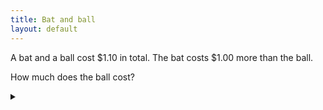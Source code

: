 ```yaml
---
title: Bat and ball
layout: default
---
```


A bat and a ball cost $1.10 in total. The bat costs $1.00 more than the ball.

How much does the ball cost?

<details><summary></summary>

The ball costs 5c.

### Proof

Let the cost of the ball in dollars be $$x$$. Then:

$$
\begin{align}
x + (1+x) & = 1.10 \\
2 x + 1 & = 1.10 \\
2 x & = 0.10 \\
x & = 0.05 \\
\end{align}
$$

### Commentry

This is a classic problem because the intuitive answer when hearing the problem
is 10c until you stop and calculate it.

</details>

